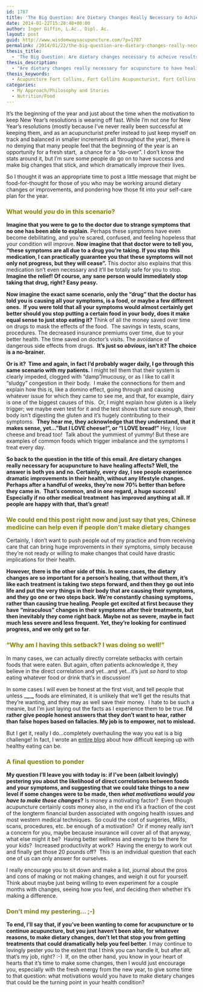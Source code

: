```yaml
---
id: 1787
title: 'The Big Question: Are Dietary Changes Really Necessary to Achieve Results from Acupuncture?'
date: 2014-01-22T15:28:48+00:00
author: Inger Giffin, L.Ac., Dipl. Ac.
layout: post
guid: http://www.wisdomwaysacupuncture.com/?p=1787
permalink: /2014/01/22/the-big-question-are-dietary-changes-really-necessary-to-achieve-results-from-acupuncture/
thesis_title:
  - 'The Big Question: Are dietary changes necessary to acheive results with acupuncture'
thesis_description:
  - "Are dietary changes really necessary for acupuncture to have healing affects? The answer is both yes and no. Certainly, every day, I see people experience dramatic improvements in their health, without any lifestyle changes.  Perhaps after a handful of weeks, they're 70% better than before they came in.  That's common, and a huge success! Especially if no other medical treatment  has improved anything at all. However, there is the other side of this. In some cases, the dietary changes are so important for a person's healing, that without them, it's like each treatment is taking two steps forward, and then they go out into life and put the very things in their body that are causing their symptoms, and they go one or two steps back. We're constantly chasing symptoms, rather than causing true healing."
thesis_keywords:
  - Acupuncture Fort Collins, Fort Collins Acupuncturist, Fort Collins Acupuncture, Acupuncturist Fort Collins
categories:
  - My Approach/Philosophy and Stories
  - Nutrition/Food
---
```

It&#8217;s the beginning of the year and just about the time when the motivation to keep New Year&#8217;s resolutions is wearing off fast. While I&#8217;m not one for New Year&#8217;s resolutions (mostly because I&#8217;ve never really been successful at keeping them, and as an acupuncturist prefer instead to just keep myself on track and balanced in smaller increments all throughout the year), there is no denying that many people feel that the beginning of the year is an opportunity for a fresh start,  a chance for a &#8220;do-over&#8221;. I don&#8217;t know the stats around it, but I&#8217;m sure some people do go on to have success and make big changes that stick, and which dramatically improve their lives.

So I thought it was an appropriate time to post a little message that might be food-for-thought for those of you who may be working around dietary changes or improvements, and pondering how those fit into your self-care plan for the year.

### <span style="color: #808000;">What would <em>you</em> do in this scenario?</span>

**Imagine that you were to go to the doctor due to strange symptoms that no one has been able to explain.** Perhaps these symptoms have even become debilitating, and you&#8217;re scared, confused, and feeling hopeless that your condition will improve. **Now imagine that that doctor were to tell you, &#8220;these symptoms are all due to a drug you&#8217;re taking. If you stop this medication, I can practically guarantee you that these symptoms will not only not progress, but they will cease&#8221;.** This doctor also explains that this medication isn&#8217;t even necessary and it&#8217;ll be totally safe for you to stop.  **Imagine the relief! Of course, any sane person would immediately stop taking that drug, right? Easy peasy.**

**Now imagine the exact same scenario, only the &#8220;drug&#8221; that the doctor has told you is causing all your symptoms, is a food, or maybe a few different ones.  If you were told that all your symptoms would almost certainly get better should you stop putting a certain food in your body, does it make equal sense to just stop eating it?** Think of all the money saved over time on drugs to mask the effects of the food.  The savings in tests, scans, procedures. The decreased insurance premiums over time, due to your better health. The time saved on doctor&#8217;s visits. The avoidance of dangerous side effects from drugs.  **It&#8217;s just so _obvious_, isn&#8217;t it? The choice is a no-brainer.**

**Or is it?  Time and again, in fact I&#8217;d probably wager daily, I go through this same scenario with my patients.** I might tell them that their system is clearly impeded, clogged with &#8220;damp&#8221;/mucousy, or as I like to call it &#8220;sludgy&#8221; congestion in their body.  I make the connections for them and explain how this is, like a domino effect, going through and causing whatever issue for which they came to see me, and that, for example, dairy is one of the biggest causes of this.  Or, I might explain how gluten is a likely trigger; we maybe even test for it and the test shows that sure enough, their body isn&#8217;t digesting the gluten and it&#8217;s hugely contributing to their symptoms.  **They hear me, they acknowledge that they understand, that it makes sense, yet&#8230;&#8221;But I LOVE cheese!&#8221;, or &#8220;I LOVE bread!&#8221;** Hey, I love cheese and bread too!  Talk about the yummiest of yummy! But these are examples of common foods which trigger imbalance and the symptoms I treat every day.

**So back to the question in the title of this email. Are dietary changes really necessary for acupuncture to have healing affects? Well, the answer is both yes and no. Certainly, every day, I see people experience dramatic improvements in their health, without any lifestyle changes.  Perhaps after a handful of weeks, they&#8217;re now 70% better than before they came in.  That&#8217;s common, and in one regard, a huge success! Especially if no other medical treatment  has improved anything at all. If people are happy with that, that&#8217;s great!**

### <span style="color: #808000;">We could end this post right now and just say that yes, Chinese medicine can help even if people don&#8217;t make dietary changes</span>

Certainly, I don&#8217;t want to push people out of my practice and from receiving care that can bring huge improvements in their symptoms, simply because they&#8217;re not ready or willing to make changes that could have drastic implications for their health.

**However, there is the other side of this. In some cases, the dietary changes are so important for a person&#8217;s healing, that without them, it&#8217;s like each treatment is taking two steps forward, and then they go out into life and put the very things in their body that are causing their symptoms, and they go one or two steps back. We&#8217;re constantly chasing symptoms, rather than causing true healing. People get excited at first because they have &#8220;miraculous&#8221; changes in their symptoms after their treatments, but then inevitably they come right back. Maybe not as severe, maybe in fact much less severe and less frequent. Yet, they&#8217;re looking for continued progress, and we only get so far**.

### <span style="color: #808000;">&#8220;Why am I having this setback? I was doing so well!&#8221;</span>

In many cases, we can actually directly correlate setbacks with certain foods that were eaten. But again, often patients acknowledge it, they believe in the direct correlation and yet&#8230;and yet&#8230;it&#8217;s just _so hard_ to stop eating whatever food or drink that&#8217;s in discussion!

In some cases I will even be honest at the first visit, and tell people that unless \___\___\___\___ foods are eliminated, it is unlikely that we&#8217;ll get the results that they&#8217;re wanting, and they may as well save their money.  I hate to be such a meanie, but I&#8217;m just laying out the facts as I experience them to be true. **I&#8217;d rather give people honest answers that they don&#8217;t want to hear, rather than false hopes based on fallacies. My job is to empower, not to mislead.** 

But I get it, really I do&#8230;completely overhauling the way you eat is a big challenge! In fact, I wrote an [entire blog](http://www.wisdomwaysacupuncture.com/2016/08/06/portrait-of-a-food-meltdown-even-acupuncturists-have-to-find-ways-to-keep-keepin-on-when-eating-healthy-feels-too-overwhelming/) about how difficult keeping up with healthy eating can be.

### <span style="color: #808000;">A final question to ponder</span>

**My question I&#8217;ll leave you with today is: if I&#8217;ve been (albeit lovingly) pestering you about the likelihood of direct correlations between foods and your symptoms, and suggesting that we could take things to a new level if some changes were to be made, then _what motivations would you have to make those changes_?** Is money a motivating factor?  Even though acupuncture certainly costs money also, in the end it&#8217;s a fraction of the cost of the longterm financial burden associated with ongoing health issues and most western medical techniques.  So could the cost of surgeries, MRIs, scans, procedures, etc. be enough of a motivation?  Or if money really isn&#8217;t a concern for you, maybe because insurance will cover all of that anyway, what else might it be?  Having better wellness and energy to be there for your kids?  Increased productivity at work?  Having the energy to work out and finally get those 20 pounds off?  This is an individual question that each one of us can only answer for ourselves.

I really encourage you to sit down and make a list, journal about the pros and cons of making or not making changes, and weigh it out for yourself. Think about maybe just being willing to even experiment for a couple months with changes, seeing how you feel, and deciding _then_ whether it&#8217;s making a difference.

### <span style="color: #808000;">Don&#8217;t mind my pestering&#8230; ;-)</span>

**To end, I&#8217;ll say that, if you&#8217;ve been wanting to come for acupuncture or to continue acupuncture, but you just haven&#8217;t been able, for whatever reasons, to make dietary changes, don&#8217;t let that stop you from getting treatments that could dramatically help you feel better**. I may continue to lovingly pester you to the extent that I think you can handle it, but after all, that&#8217;s my job, right? :-)  If, on the other hand, you know in your heart of hearts that it&#8217;s time to make some changes, then I would just encourage you, especially with the fresh energy from the new year, to give some time to that question: what motivations would you have to make dietary changes that could be the turning point in your health condition?
